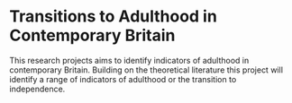 # Transitions to Adulthood in Contemporary Britain
This research projects aims to identify indicators of adulthood in contemporary Britain. Building on the theoretical literature this project will identify a range of indicators of adulthood or the transition to independence. 
